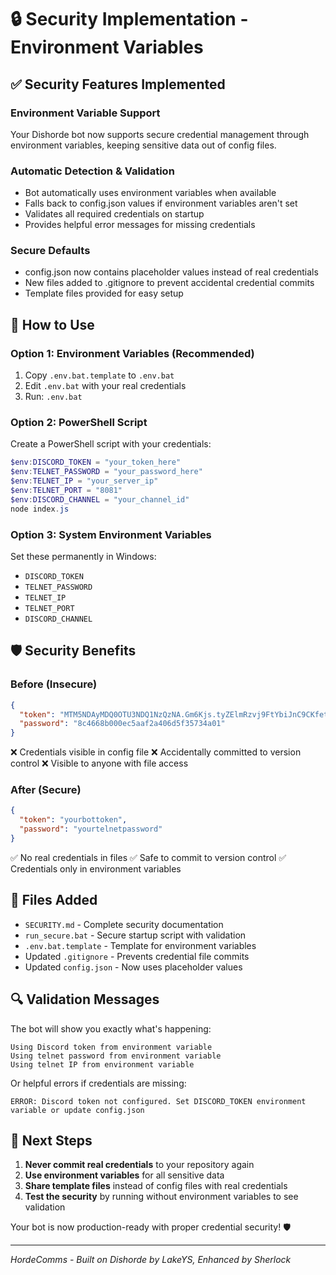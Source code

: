 # 🔒 Security Implementation - Environment Variables

## ✅ Security Features Implemented

### Environment Variable Support
Your Dishorde bot now supports secure credential management through environment variables, keeping sensitive data out of config files.

### Automatic Detection & Validation
- Bot automatically uses environment variables when available
- Falls back to config.json values if environment variables aren't set
- Validates all required credentials on startup
- Provides helpful error messages for missing credentials

### Secure Defaults
- config.json now contains placeholder values instead of real credentials
- New files added to .gitignore to prevent accidental credential commits
- Template files provided for easy setup

## 🚀 How to Use

### Option 1: Environment Variables (Recommended)
1. Copy `.env.bat.template` to `.env.bat`
2. Edit `.env.bat` with your real credentials
3. Run: `.env.bat`

### Option 2: PowerShell Script
Create a PowerShell script with your credentials:
```powershell
$env:DISCORD_TOKEN = "your_token_here"
$env:TELNET_PASSWORD = "your_password_here"
$env:TELNET_IP = "your_server_ip"
$env:TELNET_PORT = "8081"
$env:DISCORD_CHANNEL = "your_channel_id"
node index.js
```

### Option 3: System Environment Variables
Set these permanently in Windows:
- `DISCORD_TOKEN`
- `TELNET_PASSWORD`
- `TELNET_IP`
- `TELNET_PORT`
- `DISCORD_CHANNEL`

## 🛡️ Security Benefits

### Before (Insecure)
```json
{
  "token": "MTM5NDAyMDQ0OTU3NDQ1NzQzNA.Gm6Kjs.tyZElmRzvj9FtYbiJnC9CKfet85tL14KHr2Wic",
  "password": "8c4668b000ec5aaf2a406d5f35734a01"
}
```
❌ Credentials visible in config file
❌ Accidentally committed to version control
❌ Visible to anyone with file access

### After (Secure)
```json
{
  "token": "yourbottoken",
  "password": "yourtelnetpassword"
}
```
✅ No real credentials in files
✅ Safe to commit to version control
✅ Credentials only in environment variables

## 📁 Files Added

- `SECURITY.md` - Complete security documentation
- `run_secure.bat` - Secure startup script with validation
- `.env.bat.template` - Template for environment variables
- Updated `.gitignore` - Prevents credential file commits
- Updated `config.json` - Now uses placeholder values

## 🔍 Validation Messages

The bot will show you exactly what's happening:
```
Using Discord token from environment variable
Using telnet password from environment variable
Using telnet IP from environment variable
```

Or helpful errors if credentials are missing:
```
ERROR: Discord token not configured. Set DISCORD_TOKEN environment variable or update config.json
```

## 🎯 Next Steps

1. **Never commit real credentials** to your repository again
2. **Use environment variables** for all sensitive data
3. **Share template files** instead of config files with real credentials
4. **Test the security** by running without environment variables to see validation

Your bot is now production-ready with proper credential security! 🛡️

---

*HordeComms - Built on Dishorde by LakeYS, Enhanced by Sherlock*
